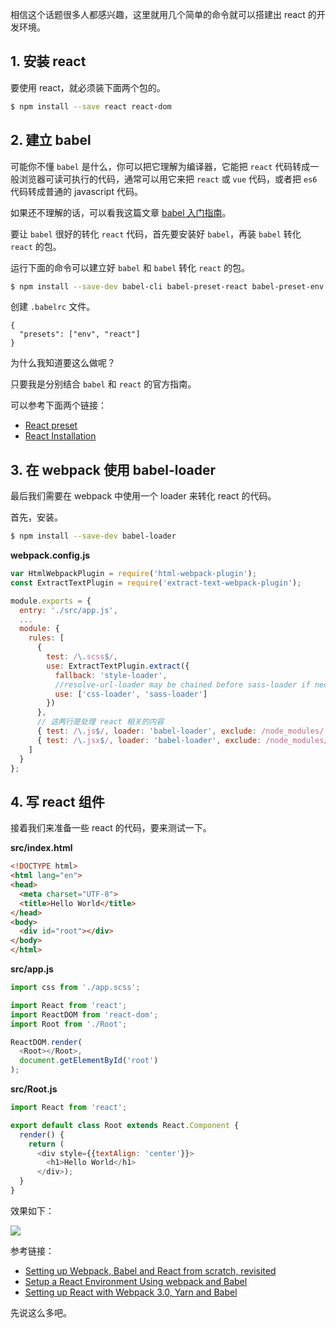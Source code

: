 相信这个话题很多人都感兴趣，这里就用几个简单的命令就可以搭建出 react 的开发环境。

## 1. 安装 react

要使用 react，就必须装下面两个包的。

``` bash
$ npm install --save react react-dom
```

## 2. 建立 babel

可能你不懂 `babel` 是什么，你可以把它理解为编译器，它能把 `react` 代码转成一般浏览器可读可执行的代码，通常可以用它来把 `react` 或 `vue` 代码，或者把 `es6` 代码转成普通的 javascript 代码。

如果还不理解的话，可以看我这篇文章 [babel 入门指南](https://www.rails365.net/articles/babel-ru-men-zhi-nan)。

要让 `babel` 很好的转化 `react` 代码，首先要安装好 `babel`，再装 `babel` 转化 `react` 的包。

运行下面的命令可以建立好 `babel` 和 `babel` 转化 `react` 的包。 

``` bash
$ npm install --save-dev babel-cli babel-preset-react babel-preset-env
```

创建 `.babelrc` 文件。

```
{
  "presets": ["env", "react"]
}
```

为什么我知道要这么做呢？

只要我是分别结合 `babel` 和 `react` 的官方指南。

可以参考下面两个链接：

- [React preset](https://babeljs.io/docs/plugins/preset-react/)
- [React Installation](https://reactjs.org/docs/installation.html)

## 3. 在 webpack 使用 babel-loader

最后我们需要在 webpack 中使用一个 loader 来转化 react 的代码。

首先，安装。

``` bash
$ npm install --save-dev babel-loader
```

**webpack.config.js**

``` javascript
var HtmlWebpackPlugin = require('html-webpack-plugin');
const ExtractTextPlugin = require('extract-text-webpack-plugin');

module.exports = {
  entry: './src/app.js',
  ...
  module: {
    rules: [
      {
        test: /\.scss$/,
        use: ExtractTextPlugin.extract({
          fallback: 'style-loader',
          //resolve-url-loader may be chained before sass-loader if necessary
          use: ['css-loader', 'sass-loader']
        })
      },
      // 这两行是处理 react 相关的内容
      { test: /\.js$/, loader: 'babel-loader', exclude: /node_modules/ },
      { test: /\.jsx$/, loader: 'babel-loader', exclude: /node_modules/ }
    ]
  }
};
```

## 4. 写 react 组件

接着我们来准备一些 react 的代码，要来测试一下。

**src/index.html**

``` html
<!DOCTYPE html>
<html lang="en">
<head>
  <meta charset="UTF-8">
  <title>Hello World</title>
</head>
<body>
  <div id="root"></div>
</body>
</html>
```

**src/app.js**

``` javascript
import css from './app.scss';

import React from 'react';
import ReactDOM from 'react-dom';
import Root from './Root';

ReactDOM.render(
  <Root></Root>,
  document.getElementById('root')
);
```

**src/Root.js**

``` javascript
import React from 'react';

export default class Root extends React.Component {
  render() {
    return (
      <div style={{textAlign: 'center'}}>
        <h1>Hello World</h1>
      </div>);
  }
}
```

效果如下：

![](https://rails365.oss-cn-shenzhen.aliyuncs.com/uploads/photo/image/480/2017/10c0036dbb58d4e7f45fd5fae5cc09ef.png)

参考链接：

- [Setting up Webpack, Babel and React from scratch, revisited](https://stanko.github.io/webpack-babel-react-revisited/)
- [Setup a React Environment Using webpack and Babel](https://scotch.io/tutorials/setup-a-react-environment-using-webpack-and-babel)
- [Setting up React with Webpack 3.0, Yarn and Babel](https://www.codementor.io/goodnesskay/setting-up-react-with-webpack-3-0-yarn-and-babel-9ftd5phqz)

先说这么多吧。